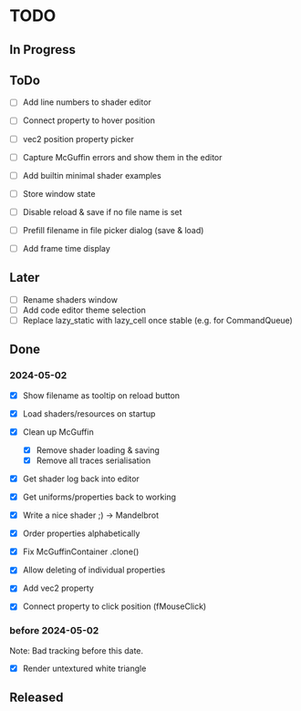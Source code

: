 # TODO


## In Progress



## ToDo

- [ ] Add line numbers to shader editor
- [ ] Connect property to hover position

- [ ] vec2 position property picker
- [ ] Capture McGuffin errors and show them in the editor
- [ ] Add builtin minimal shader examples
- [ ] Store window state
- [ ] Disable reload & save if no file name is set
- [ ] Prefill filename in file picker dialog (save & load)
- [ ] Add frame time display

## Later
- [ ] Rename shaders window
- [ ] Add code editor theme selection
- [ ] Replace lazy_static with lazy_cell once stable (e.g. for CommandQueue)

## Done

### 2024-05-02
- [x] Show filename as tooltip on reload button
- [x] Load shaders/resources on startup
- [x] Clean up McGuffin
	- [x] Remove shader loading & saving
	- [x] Remove all traces serialisation
- [x] Get shader log back into editor
- [x] Get uniforms/properties back to working
- [x] Write a nice shader ;) -> Mandelbrot

- [x] Order properties alphabetically
- [x] Fix McGuffinContainer .clone()
- [x] Allow deleting of individual properties
- [x] Add vec2 property
- [x] Connect property to click position (fMouseClick)

### before 2024-05-02

Note: Bad tracking before this date.

- [x] Render untextured white triangle

## Released
